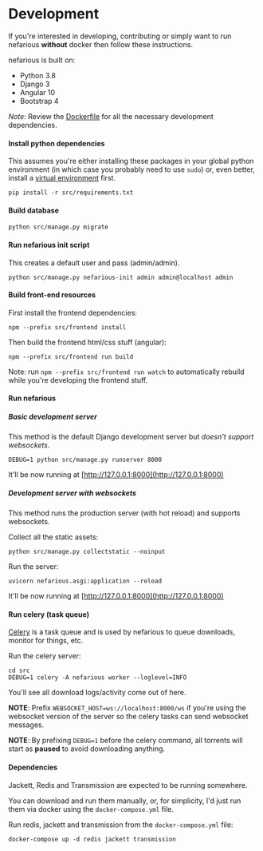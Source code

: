 # Development

If you're interested in developing, contributing or simply want to run nefarious **without** docker then follow these instructions.

nefarious is built on:

- Python 3.8
- Django 3
- Angular 10
- Bootstrap 4

*Note*: Review the [Dockerfile](../Dockerfile) for all the necessary development dependencies.

#### Install python dependencies

This assumes you're either installing these packages in your global python environment (in which case you probably need to use `sudo`) or, even better, install a [virtual environment](https://docs.python.org/3/library/venv.html) first.
  
    pip install -r src/requirements.txt

#### Build database
  
    python src/manage.py migrate

#### Run nefarious init script

This creates a default user and pass (admin/admin).

    python src/manage.py nefarious-init admin admin@localhost admin


#### Build front-end resources

First install the frontend dependencies:

    npm --prefix src/frontend install

Then build the frontend html/css stuff (angular):
    
    npm --prefix src/frontend run build
   
Note: run `npm --prefix src/frontend run watch` to automatically rebuild while you're developing the frontend stuff.
   
#### Run nefarious

##### Basic development server

This method is the default Django development server but *doesn't support websockets*.

    DEBUG=1 python src/manage.py runserver 8000
   
It'll be now running at [http://127.0.0.1:8000](http://127.0.0.1:8000)

##### Development server with websockets

This method runs the production server (with hot reload) and supports websockets.

Collect all the static assets:

    python src/manage.py collectstatic --noinput
    
Run the server:

    uvicorn nefarious.asgi:application --reload
    
It'll be now running at [http://127.0.0.1:8000](http://127.0.0.1:8000)
   
#### Run celery (task queue)

[Celery](http://celeryproject.org) is a task queue and is used by nefarious to queue downloads, monitor for things, etc.

Run the celery server:

    cd src
    DEBUG=1 celery -A nefarious worker --loglevel=INFO
    
You'll see all download logs/activity come out of here.

**NOTE**: Prefix `WEBSOCKET_HOST=ws://localhost:8000/ws` if you're using the websocket version of the server so the celery tasks can send websocket messages.

**NOTE**: By prefixing `DEBUG=1` before the celery command, all torrents will start as **paused** to avoid downloading anything.

#### Dependencies

Jackett, Redis and Transmission are expected to be running somewhere.  

You can download and run them manually, or, for simplicity, I'd just run them via docker using the `docker-compose.yml` file.

Run redis, jackett and transmission from the `docker-compose.yml` file:

    docker-compose up -d redis jackett transmission
